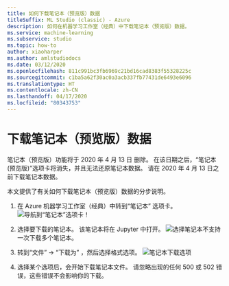 ```yaml
---
title: 如何下载笔记本（预览版）数据
titleSuffix: ML Studio (classic) - Azure
description: 如何在机器学习工作室（经典）中下载笔记本（预览版）数据。
ms.service: machine-learning
ms.subservice: studio
ms.topic: how-to
author: xiaoharper
ms.author: amlstudiodocs
ms.date: 03/12/2020
ms.openlocfilehash: 811c991bc3fb6969c21bd16cad8383f55328225c
ms.sourcegitcommit: c1ba5a62f30ac0a3acb337fb77431de6493e6096
ms.translationtype: HT
ms.contentlocale: zh-CN
ms.lasthandoff: 04/17/2020
ms.locfileid: "80343753"
---
```

# <a name="download-notebookspreview-data"></a>下载笔记本（预览版）数据

笔记本（预览版）功能将于 2020 年 4 月 13 日  删除。 在该日期之后，“笔记本(预览版)”选项卡将消失，并且无法还原笔记本数据。 请在 2020 年 4 月 13 日之前下载笔记本数据。

本文提供了有关如何下载笔记本（预览版）数据的分步说明。

1. 在 Azure 机器学习工作室（经典）中转到“笔记本”  选项卡。
    ![导航到“笔记本”选项卡！](./media/download-notebooks/notebooks-list.png)

1. 选择要下载的笔记本。 该笔记本将在 Jupyter 中打开。
    ![选择笔记本](./media/download-notebooks/select-notebook.png)不支持一次下载多个笔记本。

1. 转到“文件”   -> “下载为”  ，然后选择格式选项。
    ![笔记本下载选项](./media/download-notebooks/download-options.PNG)

1. 选择某个选项后，会开始下载笔记本文件。 请忽略出现的任何 500 或 502 错误，这些错误不会影响你的下载。
